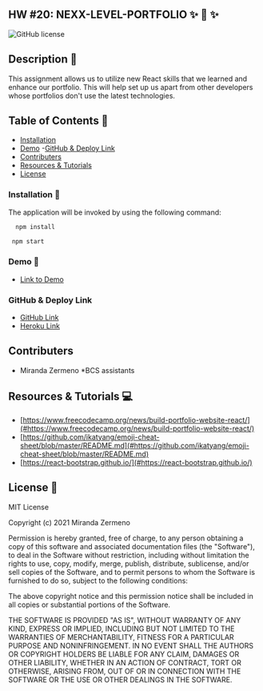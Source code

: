 ## HW #20: NEXX-LEVEL-PORTFOLIO  ✨ 🔮 ✨

![GitHub license](https://img.shields.io/badge/license-MIT-ff69b4.svg) 

## Description 💬
This assignment allows us to utilize new React skills that we learned and enhance our portfolio. This will help set up us apart from other developers whose portfolios don't use the latest technologies. 

## Table of Contents 🔎
- [Installation](#installation)
- [Demo](#demo)
 -[GitHub & Deploy Link](#githubdeploylink)
- [Contributers](#contributers)
- [Resources & Tutorials](#resources&tutorials)
- [License](#license)

### Installation  💾
The application will be invoked by using the following command:

```bash
  npm install 
``` 
```bash
 npm start
```

### Demo 🎥

* [Link to Demo]()

### GitHub & Deploy Link

* [GitHub Link](https://github.com/Zermeno94/NEXX-LEVEL-PORTFOLIO)
* [Heroku Link](https://git.heroku.com/nexx-level-portfolio.git)

## Contributers
* Miranda Zermeno
*BCS assistants


## Resources & Tutorials  💻

* [https://www.freecodecamp.org/news/build-portfolio-website-react/](#https://www.freecodecamp.org/news/build-portfolio-website-react/)
* [https://github.com/ikatyang/emoji-cheat-sheet/blob/master/README.md](#https://github.com/ikatyang/emoji-cheat-sheet/blob/master/README.md)
* [https://react-bootstrap.github.io/](#https://react-bootstrap.github.io/)


## License 📍
MIT License

Copyright (c) 2021 Miranda Zermeno

Permission is hereby granted, free of charge, to any person obtaining a copy
of this software and associated documentation files (the "Software"), to deal
in the Software without restriction, including without limitation the rights
to use, copy, modify, merge, publish, distribute, sublicense, and/or sell
copies of the Software, and to permit persons to whom the Software is
furnished to do so, subject to the following conditions:

The above copyright notice and this permission notice shall be included in all
copies or substantial portions of the Software.

THE SOFTWARE IS PROVIDED "AS IS", WITHOUT WARRANTY OF ANY KIND, EXPRESS OR
IMPLIED, INCLUDING BUT NOT LIMITED TO THE WARRANTIES OF MERCHANTABILITY,
FITNESS FOR A PARTICULAR PURPOSE AND NONINFRINGEMENT. IN NO EVENT SHALL THE
AUTHORS OR COPYRIGHT HOLDERS BE LIABLE FOR ANY CLAIM, DAMAGES OR OTHER
LIABILITY, WHETHER IN AN ACTION OF CONTRACT, TORT OR OTHERWISE, ARISING FROM,
OUT OF OR IN CONNECTION WITH THE SOFTWARE OR THE USE OR OTHER DEALINGS IN THE
SOFTWARE.
